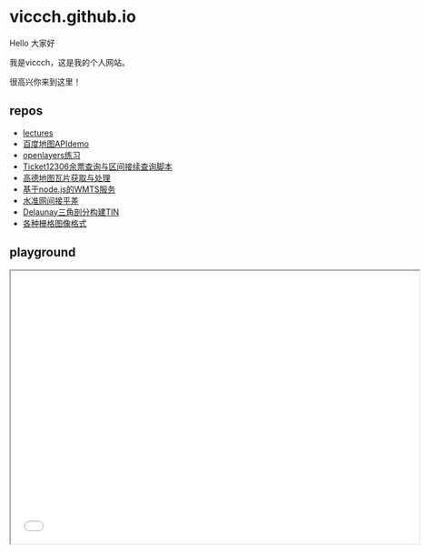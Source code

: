 # viccch.github.io
Hello 大家好

我是viccch，这是我的个人网站。

很高兴你来到这里！

## repos
- [lectures](/lectures)
- [百度地图APIdemo](/bddt_demo/)
- [openlayers练习](/ol_attempt/)
- [Ticket12306余票查询与区间接续查询脚本](/python_ticketcnt12306/)
- [高德地图瓦片获取与处理](/python_tilemap/)
- [基于node.js的WMTS服务](/node_express_tilemap/)
- [水准网间接平差](/survey_adjustment/)
- [Delaunay三角剖分构建TIN](/tin_delaunay_triangulation/)
- [各种栅格图像格式](/pic_learn/)

## playground

<iframe src ="./playground.html" width="720" height="480"></iframe>
